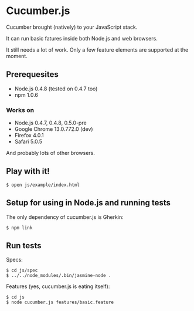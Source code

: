 # Cucumber.js

Cucumber brought (natively) to your JavaScript stack.

It can run basic fatures inside both Node.js and web browsers.

It still needs a lot of work. Only a few feature elements are supported at the moment.

## Prerequesites

* Node.js 0.4.8 (tested on 0.4.7 too)
* npm 1.0.6

### Works on

* Node.js 0.4.7, 0.4.8, 0.5.0-pre
* Google Chrome 13.0.772.0 (dev)
* Firefox 4.0.1
* Safari 5.0.5

And probably lots of other browsers.

## Play with it!

    $ open js/example/index.html

## Setup for using in Node.js and running tests

The only dependency of cucumber.js is Gherkin:

    $ npm link
    
## Run tests

Specs:

    $ cd js/spec
    $ ../../node_modules/.bin/jasmine-node .
    
Features (yes, cucumber.js is eating itself):

    $ cd js
    $ node cucumber.js features/basic.feature
